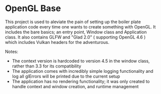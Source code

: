 # OpenGL Base

This project is used to aleviate the pain of setting up the boiler plate application code every time one wants to create something with OpenGL.
It includes the bare basics; an entry point, Window class and Application class. It also contains GLFW and "Glad 2.0" ( supporting OpenGL 4.6 ) which includes Vulkan headers for the adventurous.

Notes:
- The context version is hardcoded to version 4.5 in the window class, rather than 3.3 for its compatibility
- The application comes with incredibly simple logging functionality and log all glErrors will be printed due to the current setup
- The application has no rendering functionality; it was only created to handle context and window creation, and runtime management
